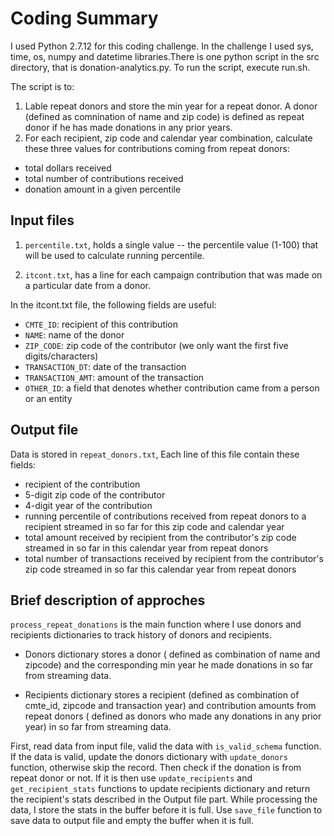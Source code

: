 # Coding Summary

I used Python 2.7.12 for this coding challenge. In the challenge I used sys, time, os, numpy and datetime libraries.There is one python script in the src directory, that is donation-analytics.py. To run the script, execute run.sh.

The script is to: 

1. Lable repeat donors and store the min year for a repeat donor. A donor (defined as comnination of name and zip code) is defined as repeat donor if he has made donations in any prior years.
2. For each recipient, zip code and calendar year combination, calculate these three values for contributions coming from repeat donors:

* total dollars received
* total number of contributions received 
* donation amount in a given percentile

## Input files

1. `percentile.txt`, holds a single value -- the percentile value (1-100) that will be used to calculate running percentile.

2. `itcont.txt`, has a line for each campaign contribution that was made on a particular date from a donor.

In the itcont.txt file, the following fields are useful:

* `CMTE_ID`: recipient of this contribution
* `NAME`: name of the donor
* `ZIP_CODE`:  zip code of the contributor (we only want the first five digits/characters)
* `TRANSACTION_DT`: date of the transaction
* `TRANSACTION_AMT`: amount of the transaction
* `OTHER_ID`: a field that denotes whether contribution came from a person or an entity 

## Output file

Data is stored in `repeat_donors.txt`, Each line of this file contain these fields:

* recipient of the contribution 
* 5-digit zip code of the contributor 
* 4-digit year of the contribution
* running percentile of contributions received from repeat donors to a recipient streamed in so far for this zip code and calendar year
* total amount received by recipient from the contributor's zip code streamed in so far in this calendar year from repeat donors
* total number of transactions received by recipient from the contributor's zip code streamed in so far this calendar year from repeat donors

## Brief description of approches

`process_repeat_donations` is the main function where I use donors and recipients dictionaries to track history of donors and recipients. 

* Donors dictionary stores a donor ( defined as combination of name and zipcode) and the corresponding min year he made donations in so far from streaming data. 

* Recipients dictionary stores a recipient (defined as combination of cmte_id, zipcode and transaction year) and contribution amounts from repeat donors ( defined as donors who made any donations in any prior year) in so far from streaming data. 

First, read data from input file, valid the data with `is_valid_schema` function. If the data is valid, update the donors dictionary with `update_donors` function, otherwise skip the record. Then check if the donation is from repeat donor or not. If it is then use `update_recipients` and `get_recipient_stats` functions to update recipients dictionary and return the recipient's stats described in the Output file part. While processing the data, I store the stats in the buffer before it is full. Use `save_file` function to save data to output file and empty the buffer when it is full. 
